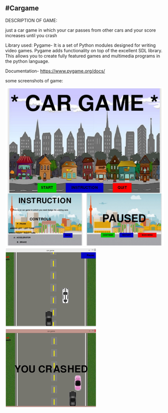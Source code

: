 #Cargame
-------------------------------------
DESCRIPTION OF GAME:   


just a car game in which your car passes from other cars and your score increases until you crash 

Library used: Pygame-
It is a set of Python modules designed for writing video games. Pygame adds functionality on top of the excellent SDL library. This allows you to create fully featured games and multimedia programs in the python language.

Documentation- https://www.pygame.org/docs/


some screenshots of game:

<img src="screenshots/ss.jpg" width="510"> <img src="screenshots/ss.1.jpg" width="290">
